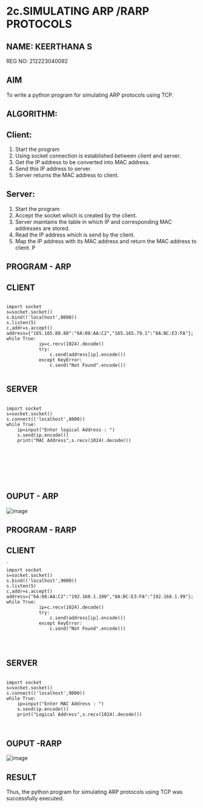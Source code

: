 # 2c.SIMULATING ARP /RARP PROTOCOLS
## NAME: KEERTHANA S
REG NO: 212223040092
## AIM
To write a python program for simulating ARP protocols using TCP.
## ALGORITHM:
## Client:
1. Start the program
2. Using socket connection is established between client and server.
3. Get the IP address to be converted into MAC address.
4. Send this IP address to server.
5. Server returns the MAC address to client.
## Server:
1. Start the program
2. Accept the socket which is created by the client.
3. Server maintains the table in which IP and corresponding MAC addresses are
stored.
4. Read the IP address which is send by the client.
5. Map the IP address with its MAC address and return the MAC address to client.
P
## PROGRAM - ARP
## CLIENT
```
 
import socket 
s=socket.socket() 
s.bind(('localhost',8000)) 
s.listen(5) 
c,addr=s.accept() 
address={"165.165.80.80":"6A:08:AA:C2","165.165.79.1":"8A:BC:E3:FA"}; 
while True: 
            ip=c.recv(1024).decode() 
            try: 
                c.send(address[ip].encode()) 
            except KeyError: 
                c.send("Not Found".encode())  


```

## SERVER
```
 
import socket 
s=socket.socket() 
s.connect(('localhost',8000)) 
while True: 
    ip=input("Enter logical Address : ") 
    s.send(ip.encode()) 
    print("MAC Address",s.recv(1024).decode()) 








```
## OUPUT - ARP
![image](https://github.com/user-attachments/assets/bd0d97f0-9052-4578-9340-71bdaf10f03b)



## PROGRAM - RARP
## CLIENT
```
` 
import socket 
s=socket.socket() 
s.bind(('localhost',9000)) 
s.listen(5) 
c,addr=s.accept() 
address={"6A:08:AA:C2":"192.168.1.100","8A:BC:E3:FA":"192.168.1.99"}; 
while True: 
            ip=c.recv(1024).decode() 
            try: 
                c.send(address[ip].encode()) 
            except KeyError: 
                c.send("Not Found".encode())         




```
## SERVER 
```
 
import socket 
s=socket.socket() 
s.connect(('localhost',9000)) 
while True: 
    ip=input("Enter MAC Address : ") 
    s.send(ip.encode()) 
    print("Logical Address",s.recv(1024).decode()) 



```
## OUPUT -RARP

![image](https://github.com/user-attachments/assets/d9598269-de58-4911-9a91-bc1b5e9bd422)

## RESULT
Thus, the python program for simulating ARP protocols using TCP was successfully 
executed.
